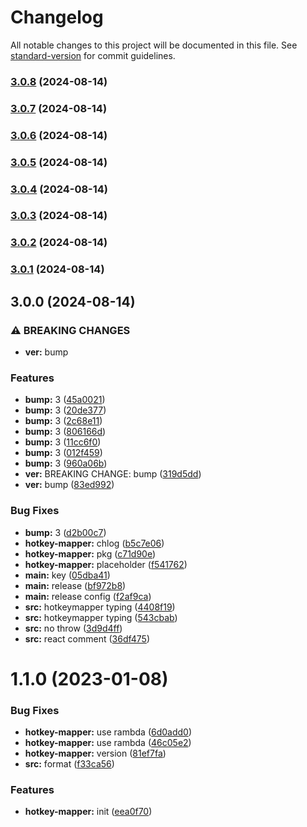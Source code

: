 # Changelog

All notable changes to this project will be documented in this file. See [standard-version](https://github.com/conventional-changelog/standard-version) for commit guidelines.

### [3.0.8](https://github.com/snomiao/hotkey-mapper/compare/v3.0.7...v3.0.8) (2024-08-14)

### [3.0.7](https://github.com/snomiao/hotkey-mapper/compare/v3.0.6...v3.0.7) (2024-08-14)

### [3.0.6](https://github.com/snomiao/hotkey-mapper/compare/v3.0.5...v3.0.6) (2024-08-14)

### [3.0.5](https://github.com/snomiao/hotkey-mapper/compare/v3.0.4...v3.0.5) (2024-08-14)

### [3.0.4](https://github.com/snomiao/hotkey-mapper/compare/v3.0.3...v3.0.4) (2024-08-14)

### [3.0.3](https://github.com/snomiao/hotkey-mapper/compare/v3.0.2...v3.0.3) (2024-08-14)

### [3.0.2](https://github.com/snomiao/hotkey-mapper/compare/v3.0.1...v3.0.2) (2024-08-14)

### [3.0.1](https://github.com/snomiao/hotkey-mapper/compare/v3.0.0...v3.0.1) (2024-08-14)

## 3.0.0 (2024-08-14)


### ⚠ BREAKING CHANGES

* **ver:** bump

### Features

* **bump:** 3 ([45a0021](https://github.com/snomiao/hotkey-mapper/commit/45a0021a363c5f4f90cd80794534c83934016174))
* **bump:** 3 ([20de377](https://github.com/snomiao/hotkey-mapper/commit/20de377cec3b98d578c46127fb42725c4d6d511e))
* **bump:** 3 ([2c68e11](https://github.com/snomiao/hotkey-mapper/commit/2c68e1182d926260019775616d10db4b9600b3f9))
* **bump:** 3 ([806166d](https://github.com/snomiao/hotkey-mapper/commit/806166d1091b2929d9de07711aa861d83eeb7b37))
* **bump:** 3 ([11cc6f0](https://github.com/snomiao/hotkey-mapper/commit/11cc6f0ff9c36bc48e72b8a0718824336885f302))
* **bump:** 3 ([012f459](https://github.com/snomiao/hotkey-mapper/commit/012f459dcebe564988243bfe4423b104068515e1))
* **bump:** 3 ([960a06b](https://github.com/snomiao/hotkey-mapper/commit/960a06b7c5a8f22eac62b3ff6f8fccd6d6de1ff0))
* **ver:** BREAKING CHANGE: bump ([319d5dd](https://github.com/snomiao/hotkey-mapper/commit/319d5ddc0646c8d6d625dd7510dfcbbeacfeb272))
* **ver:** bump ([83ed992](https://github.com/snomiao/hotkey-mapper/commit/83ed99219002950850ba1089caec61d0a244d63b))


### Bug Fixes

* **bump:** 3 ([d2b00c7](https://github.com/snomiao/hotkey-mapper/commit/d2b00c7118d4725cda70ad726e8222e3214b90c2))
* **hotkey-mapper:** chlog ([b5c7e06](https://github.com/snomiao/hotkey-mapper/commit/b5c7e06bc74cd7c4f26bc83e12e793458fe60124))
* **hotkey-mapper:** pkg ([c71d90e](https://github.com/snomiao/hotkey-mapper/commit/c71d90e5d138677763bfa9845982139d3d7bf4a4))
* **hotkey-mapper:** placeholder ([f541762](https://github.com/snomiao/hotkey-mapper/commit/f541762876e133798a77ab08a1db67ed784a4221))
* **main:** key ([05dba41](https://github.com/snomiao/hotkey-mapper/commit/05dba4157903f6148628a5d73f9050dc5cd3d3dc))
* **main:** release ([bf972b8](https://github.com/snomiao/hotkey-mapper/commit/bf972b8c224b0bc755c6c565836f0558f992e541))
* **main:** release config ([f2af9ca](https://github.com/snomiao/hotkey-mapper/commit/f2af9ca2a8c0bbddee1f2022b77c4f3ea16ff064))
* **src:** hotkeymapper typing ([4408f19](https://github.com/snomiao/hotkey-mapper/commit/4408f198a0bec494cf923922ac92843cf1bfcf2a))
* **src:** hotkeymapper typing ([543cbab](https://github.com/snomiao/hotkey-mapper/commit/543cbab84805776e5e0c1efe4e7f6622f6b76016))
* **src:** no throw ([3d9d4ff](https://github.com/snomiao/hotkey-mapper/commit/3d9d4ff074762d9d3523e9d3c9a17ebdba7c26e8))
* **src:** react comment ([36df475](https://github.com/snomiao/hotkey-mapper/commit/36df47551683f6e330076271446cacc38d916763))

# 1.1.0 (2023-01-08)

### Bug Fixes

- **hotkey-mapper:** use rambda ([6d0add0](https://github.com/snomiao/js/commit/6d0add002810aa4f4a21d6f9e225b622dce70ad8))
- **hotkey-mapper:** use rambda ([46c05e2](https://github.com/snomiao/js/commit/46c05e27e347adadb121046e2c368043d4c88a4c))
- **hotkey-mapper:** version ([81ef7fa](https://github.com/snomiao/js/commit/81ef7fa423995a8e8c3edf6d46f2d84d0a4bfba2))
- **src:** format ([f33ca56](https://github.com/snomiao/js/commit/f33ca5678e4a36ac8dc2f6463365022a670da867))

### Features

- **hotkey-mapper:** init ([eea0f70](https://github.com/snomiao/js/commit/eea0f702d53e947cd9cf95c6d404ab1a5fe8c2c8))

